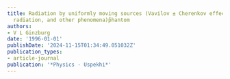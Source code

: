 ```yaml
---
title: Radiation by uniformly moving sources (Vavilov ± Cherenkov effect, transition
  radiation, and other phenomena)p̌hantom
authors:
- V L Ginzburg
date: '1996-01-01'
publishDate: '2024-11-15T01:34:49.051032Z'
publication_types:
- article-journal
publication: '*Physics - Uspekhi*'
---
```


